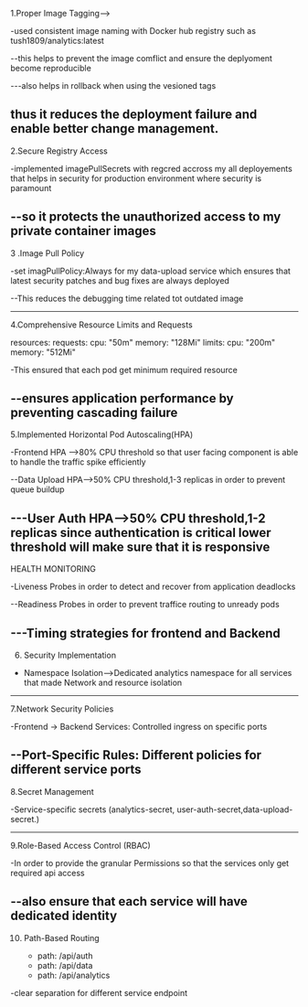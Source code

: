 1.Proper Image Tagging-->

-used consistent image naming with Docker hub registry such as tush1809/analytics:latest

--this helps to prevent the image comflict and ensure the deplyoment become reproducible

---also helps in rollback when using the vesioned tags

thus it reduces the deployment failure and enable better change management.
-----------------------------

2.Secure Registry Access

-implemented imagePullSecrets with regcred accross my all deployements that helps in security for production environment where security is paramount

--so it protects the unauthorized access to my private container images
-------------------------------
 3 .Image Pull Policy

 -set imagPullPolicy:Always for my data-upload service which ensures that latest security patches and bug fixes are always deployed

 --This reduces the debugging time related tot outdated image

 ------------------------------
 4.Comprehensive Resource Limits and Requests

 resources:
  requests:
    cpu: "50m"
    memory: "128Mi"
  limits:
    cpu: "200m" 
    memory: "512Mi"

-This ensured that each pod get minimum required resource

--ensures application performance by preventing cascading failure
-------------------------------
5.Implemented Horizontal Pod Autoscaling(HPA)

-Frontend HPA -->80% CPU threshold so that user facing component is able to handle the traffic spike efficiently

--Data Upload HPA-->50% CPU threshold,1-3 replicas in order to prevent queue buildup

---User Auth HPA-->50% CPU threshold,1-2 replicas since authentication is critical lower threshold will make sure that it is responsive
-------------------------------

HEALTH MONITORING

-Liveness Probes in order to detect and recover from application deadlocks

--Readiness Probes in order to prevent traffice routing to unready pods

---Timing strategies for frontend and Backend
------------------------------
6. Security Implementation

- Namespace Isolation-->Dedicated analytics namespace for all services that made Network and resource isolation
-------------------------------
7.Network Security Policies

-Frontend → Backend Services: Controlled ingress on specific ports 

--Port-Specific Rules: Different policies for different service ports
-------------------------------
8.Secret Management

 -Service-specific secrets (analytics-secret, user-auth-secret,data-upload-secret.)

 ------------------------------
9.Role-Based Access Control (RBAC)

 -In order to provide the granular Permissions so that the services only get required api access

 --also ensure that each service will have dedicated identity 
 ------------------------------
10. Path-Based Routing

    - path: /api/auth
    - path: /api/data 
    - path: /api/analytics

 -clear separation for different service endpoint

